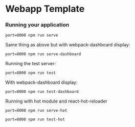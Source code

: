 # Webapp Template

### Running your application
```
port=8000 npm run serve
```

Same thing as above but with webpack-dashboard display:
```
port=8000 npm run serve-dashboard
```



Running the test server:

`port=8000 npm run test`

With webpack-dashboard display:

`port=8000 npm run test-dashboard`



Running with hot module and react-hot-reloader

`port=8000 npm run serve-hot`

`port=8000 npm run test-hot`
